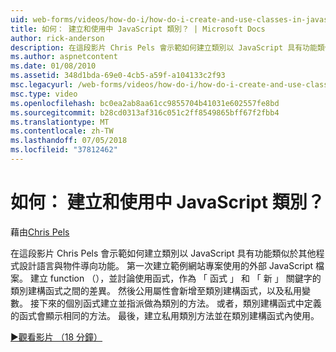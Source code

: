 ```yaml
---
uid: web-forms/videos/how-do-i/how-do-i-create-and-use-classes-in-javascript
title: 如何： 建立和使用中 JavaScript 類別？ | Microsoft Docs
author: rick-anderson
description: 在這段影片 Chris Pels 會示範如何建立類別以 JavaScript 具有功能類似於其他程式設計語言與物件導向 capabilitie...
ms.author: aspnetcontent
ms.date: 01/08/2010
ms.assetid: 348d1bda-69e0-4cb5-a59f-a104133c2f93
msc.legacyurl: /web-forms/videos/how-do-i/how-do-i-create-and-use-classes-in-javascript
msc.type: video
ms.openlocfilehash: bc0ea2ab8aa61cc9855704b41031e602557fe8bd
ms.sourcegitcommit: b28cd0313af316c051c2ff8549865bff67f2fbb4
ms.translationtype: MT
ms.contentlocale: zh-TW
ms.lasthandoff: 07/05/2018
ms.locfileid: "37812462"
---
```

<a name="how-do-i-create-and-use-classes-in-javascript"></a>如何： 建立和使用中 JavaScript 類別？
====================
藉由[Chris Pels](https://twitter.com/chrispels)

在這段影片 Chris Pels 會示範如何建立類別以 JavaScript 具有功能類似於其他程式設計語言與物件導向功能。 第一次建立範例網站專案使用的外部 JavaScript 檔案。 建立 function （），並討論使用函式，作為 「 函式 」 和 「 新 」 關鍵字的類別建構函式之間的差異。 然後公用屬性會新增至類別建構函式，以及私用變數。 接下來的個別函式建立並指派做為類別的方法。 或者，類別建構函式中定義的函式會顯示相同的方法。 最後，建立私用類別方法並在類別建構函式內使用。

[&#9654;觀看影片 （18 分鐘）](https://channel9.msdn.com/Blogs/ASP-NET-Site-Videos/how-do-i-create-and-use-classes-in-javascript)
